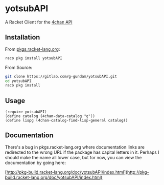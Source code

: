 # yotsubAPI

A Racket Client for the [4chan API](https://github.com/4chan/4chan-API)

## Installation

From [pkgs.racket-lang.org](http://pkgs.racket-lang.org/):
```sh
raco pkg install yotsubAPI
```

From Source:

```sh
git clone https://gitlab.com/g-gundam/yotsubAPI.git
cd yotsubAPI
raco pkg install
```

## Usage

```racket
(require yotsubAPI)
(define catalog (4chan-data-catalog "g"))
(define lispg (4chan-catalog-find-lisp-general catalog))
```

## Documentation

There's a bug in pkgs.racket-lang.org where documentation links are redirected
to the wrong URL if the package has capital letters in it.  Perhaps I should
make the name all lower case, but for now, you can view the documentation by
going here:

[http://pkg-build.racket-lang.org/doc/yotsubAPI/index.html](http://pkg-build.racket-lang.org/doc/yotsubAPI/index.html) 

